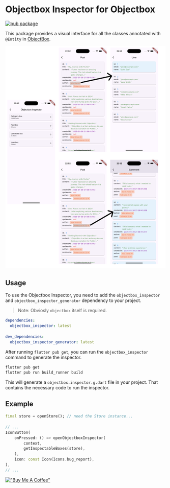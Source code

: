 # Objectbox Inspector for Objectbox

[![pub package](https://img.shields.io/pub/v/objectbox_inspector.svg)](https://pub.dev/packages/objectbox_inspector)

This package provides a visual interface for all the classes annotated with `@Entity` in [ObjectBox](https://pub.dev/packages/objectbox).

![Objectbox Inspector Demo](./assets/demo.png)

## Usage

To use the Objectbox Inspector, you need to add the `objectbox_inspector` and `objectbox_inspector_generator` dependency to your project.

> Note: Obviosly `objectbox` itself is required.

```yaml
dependencies:
  objectbox_inspector: latest

dev_dependencies:
  objectbox_inspector_generator: latest
```

After running `flutter pub get`, you can run the `objectbox_inspector` command to generate the inspector.

```bash
flutter pub get
flutter pub run build_runner build
```

This will generate a `objectbox.inspector.g.dart` file in your project. That contains the necessary code to run the inspector.

## Example

```dart
final store = openStore(); // need the Store instance...

// ...
IconButton(
    onPressed: () => openObjectboxInspector(
        context,
        getInspectableBoxes(store),
    ),
    icon: const Icon(Icons.bug_report),
),
// ...
```

[!["Buy Me A Coffee"](https://www.buymeacoffee.com/assets/img/custom_images/orange_img.png)](https://buymeacoffee.com/cosneanuc2)